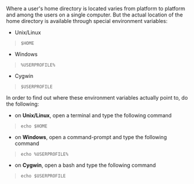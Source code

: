 Where a user's home directory is located varies from platform to platform and among the users on a single computer. But the actual location of the home directory is available through special environment variables:

* Unix/Linux
> `$HOME`
* Windows
> `%USERPROFILE%`
* Cygwin
> `$USERPROFILE`

In order to find out where these environment variables actually point to, do the following:

* on **Unix/Linux**, open a terminal and type the following command
> `echo $HOME`
* on **Windows**, open a command-prompt and type the following command
> `echo %USERPROFILE%`
* on **Cygwin**, open a bash and type the following command
> `echo $USERPROFILE`
